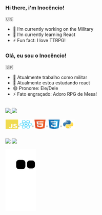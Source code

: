 ### Hi there, i'm Inocêncio!

🇺🇸
- 🔭 I’m currently working on the Military
- 🌱 I’m currently learning React
- ⚡ Fun fact: I love TTRPG!

### Olá, eu sou o Inocêncio!
🇧🇷
- 🔭 Atualmente trabalho como militar
- 🌱 Atualmente estou estudando react
- 😄 Pronome: Ele/Dele
- ⚡ Fato engraçado: Adoro RPG de Mesa!

##

 <div>
  <a href="https://github.com/inocencio5117">
  <img height="180em" src="https://github-readme-stats.vercel.app/api?username=inocencio5117&show_icons=true&theme=dark&include_all_commits=true&count_private=true"/>
  <img height="180em" src="https://github-readme-stats.vercel.app/api/top-langs/?username=inocencio5117&layout=compact&langs_count=7&theme=dark"/>
</div>
 <div style="display: inline_block"><br>
  <img align="center" alt="Js" height="30" width="40" src="https://raw.githubusercontent.com/devicons/devicon/master/icons/javascript/javascript-plain.svg">
  <img align="center" alt="React" height="30" width="40" src="https://raw.githubusercontent.com/devicons/devicon/master/icons/react/react-original.svg">
  <img align="center" alt="HTML" height="30" width="40" src="https://raw.githubusercontent.com/devicons/devicon/master/icons/html5/html5-original.svg">
  <img align="center" alt="CSS" height="30" width="40" src="https://raw.githubusercontent.com/devicons/devicon/master/icons/css3/css3-original.svg">
  <img align="center" alt="Python" height="30" width="40" src="https://raw.githubusercontent.com/devicons/devicon/master/icons/python/python-original.svg">
</div>
  
  ##
  
<div> 
  <a href="https://www.instagram.com/fn_inocencio/" target="_blank"><img src="https://img.shields.io/badge/-Instagram-%23E4405F?style=for-the-badge&logo=instagram&logoColor=white" target="_blank"></a>
  <a href="https://www.linkedin.com/in/vinicius-inocencio/" target="_blank"><img src="https://img.shields.io/badge/-LinkedIn-%230077B5?style=for-the-badge&logo=linkedin&logoColor=white" target="_blank"></a> 
</div>
 
 ![Snake animation](https://github.com/inocencio5117/inocencio5117/blob/output/github-contribution-grid-snake.svg)
